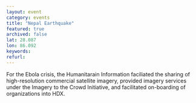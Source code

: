 ```yaml
---
layout: event
category: events
title: "Nepal Earthquake"
featured: true
archived: false
lat: 28.087
lon: 86.092
keywords:
refurl:
---
```

For the Ebola crisis, the Humanitarain Information faciliated the sharing of high-resolution commercial satellite imagery, provided imagery services under the Imagery to the Crowd Initiative, and facilitated on-boarding of organizations into HDX.
